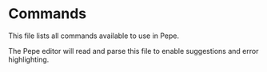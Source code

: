# Commands

This file lists all commands available to use in Pepe.

The Pepe editor will read and parse this file to enable suggestions and error highlighting.

## 
